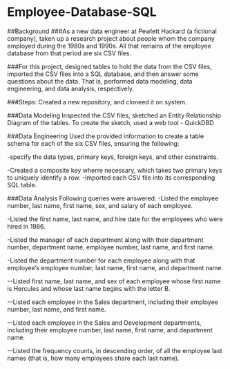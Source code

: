 # Employee-Database-SQL
##Background
###As a new data engineer at Pewlett Hackard (a fictional company), taken up a research project about people whom the company employed during the 1980s and 1990s. All that remains of the employee database from that period are six CSV files.

###For this project, designed tables to hold the data from the CSV files, imported the CSV files into a SQL database, and then answer some questions about the data. That is, performed data modeling, data engineering, and data analysis, respectively.

###Steps:
Created a new repository, and cloneed it on system.


###Data Modeling
Inspected the CSV files, sketched an Entity Relationship Diagram of the tables. To create the sketch, used a web tool - QuickDBD

###Data Engineering
Used the provided information to create a table schema for each of the six CSV files, ensuring the following:

-specify the data types, primary keys, foreign keys, and other constraints.

-Created a composite key wherre necessary, which takes two primary keys to uniquely identify a row.
-Imported each CSV file into its corresponding SQL table.


###Data Analysis
Following queries were answered:
-Listed the employee number, last name, first name, sex, and salary of each employee.

-Listed the first name, last name, and hire date for the employees who were hired in 1986.

-Listed the manager of each department along with their department number, department name, employee number, last name, and first name.

-Listed the department number for each employee along with that employee’s employee number, last name, first name, and department name.

--Listed first name, last name, and sex of each employee whose first name is Hercules and whose last name begins with the letter B.

--Listed each employee in the Sales department, including their employee number, last name, and first name.

--Listed each employee in the Sales and Development departments, including their employee number, last name, first name, and department name.

--Listed the frequency counts, in descending order, of all the employee last names (that is, how many employees share each last name).

